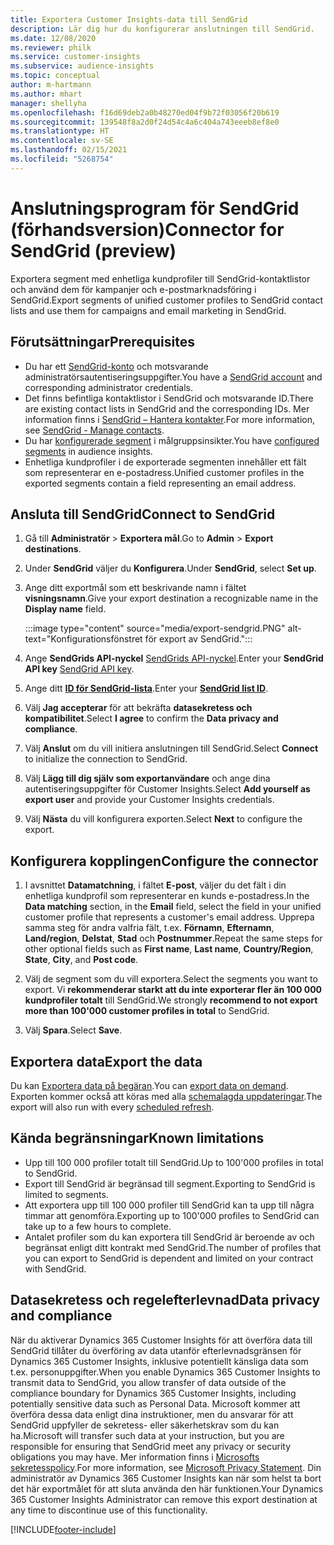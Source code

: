 ```yaml
---
title: Exportera Customer Insights-data till SendGrid
description: Lär dig hur du konfigurerar anslutningen till SendGrid.
ms.date: 12/08/2020
ms.reviewer: philk
ms.service: customer-insights
ms.subservice: audience-insights
ms.topic: conceptual
author: m-hartmann
ms.author: mhart
manager: shellyha
ms.openlocfilehash: f16d69deb2a0b48270ed04f9b72f03056f20b619
ms.sourcegitcommit: 139548f8a2d0f24d54c4a6c404a743eeeb8ef8e0
ms.translationtype: HT
ms.contentlocale: sv-SE
ms.lasthandoff: 02/15/2021
ms.locfileid: "5268754"
---
```

# <a name="connector-for-sendgrid-preview"></a><span data-ttu-id="6bfd7-103">Anslutningsprogram för SendGrid (förhandsversion)</span><span class="sxs-lookup"><span data-stu-id="6bfd7-103">Connector for SendGrid (preview)</span></span>

<span data-ttu-id="6bfd7-104">Exportera segment med enhetliga kundprofiler till SendGrid-kontaktlistor och använd dem för kampanjer och e-postmarknadsföring i SendGrid.</span><span class="sxs-lookup"><span data-stu-id="6bfd7-104">Export segments of unified customer profiles to SendGrid contact lists and use them for campaigns and email marketing in SendGrid.</span></span> 

## <a name="prerequisites"></a><span data-ttu-id="6bfd7-105">Förutsättningar</span><span class="sxs-lookup"><span data-stu-id="6bfd7-105">Prerequisites</span></span>

-   <span data-ttu-id="6bfd7-106">Du har ett [SendGrid-konto](https://sendgrid.com/) och motsvarande administratörsautentiseringsuppgifter.</span><span class="sxs-lookup"><span data-stu-id="6bfd7-106">You have a [SendGrid account](https://sendgrid.com/) and corresponding administrator credentials.</span></span>
-   <span data-ttu-id="6bfd7-107">Det finns befintliga kontaktlistor i SendGrid och motsvarande ID.</span><span class="sxs-lookup"><span data-stu-id="6bfd7-107">There are existing contact lists in SendGrid and the corresponding IDs.</span></span> <span data-ttu-id="6bfd7-108">Mer information finns i [SendGrid – Hantera kontakter](https://sendgrid.com/docs/ui/managing-contacts/create-and-manage-contacts/#manage-contacts).</span><span class="sxs-lookup"><span data-stu-id="6bfd7-108">For more information, see [SendGrid - Manage contacts](https://sendgrid.com/docs/ui/managing-contacts/create-and-manage-contacts/#manage-contacts).</span></span>
-   <span data-ttu-id="6bfd7-109">Du har [konfigurerade segment](segments.md) i målgruppsinsikter.</span><span class="sxs-lookup"><span data-stu-id="6bfd7-109">You have [configured segments](segments.md) in audience insights.</span></span>
-   <span data-ttu-id="6bfd7-110">Enhetliga kundprofiler i de exporterade segmenten innehåller ett fält som representerar en e-postadress.</span><span class="sxs-lookup"><span data-stu-id="6bfd7-110">Unified customer profiles in the exported segments contain a field representing an email address.</span></span>

## <a name="connect-to-sendgrid"></a><span data-ttu-id="6bfd7-111">Ansluta till SendGrid</span><span class="sxs-lookup"><span data-stu-id="6bfd7-111">Connect to SendGrid</span></span>

1. <span data-ttu-id="6bfd7-112">Gå till **Administratör** > **Exportera mål**.</span><span class="sxs-lookup"><span data-stu-id="6bfd7-112">Go to **Admin** > **Export destinations**.</span></span>

1. <span data-ttu-id="6bfd7-113">Under **SendGrid** väljer du **Konfigurera**.</span><span class="sxs-lookup"><span data-stu-id="6bfd7-113">Under **SendGrid**, select **Set up**.</span></span>

1. <span data-ttu-id="6bfd7-114">Ange ditt exportmål som ett beskrivande namn i fältet **visningsnamn**.</span><span class="sxs-lookup"><span data-stu-id="6bfd7-114">Give your export destination a recognizable name in the **Display name** field.</span></span>

   :::image type="content" source="media/export-sendgrid.PNG" alt-text="Konfigurationsfönstret för export av SendGrid.":::

1. <span data-ttu-id="6bfd7-116">Ange **SendGrids API-nyckel** [SendGrids API-nyckel](https://sendgrid.com/docs/ui/account-and-settings/api-keys/).</span><span class="sxs-lookup"><span data-stu-id="6bfd7-116">Enter your **SendGrid API key** [SendGrid API key](https://sendgrid.com/docs/ui/account-and-settings/api-keys/).</span></span>

1. <span data-ttu-id="6bfd7-117">Ange ditt **[ID för SendGrid-lista](https://sendgrid.com/docs/ui/managing-contacts/create-and-manage-contacts/#manage-contacts)**.</span><span class="sxs-lookup"><span data-stu-id="6bfd7-117">Enter your **[SendGrid list ID](https://sendgrid.com/docs/ui/managing-contacts/create-and-manage-contacts/#manage-contacts)**.</span></span>

1. <span data-ttu-id="6bfd7-118">Välj **Jag accepterar** för att bekräfta **datasekretess och kompatibilitet**.</span><span class="sxs-lookup"><span data-stu-id="6bfd7-118">Select **I agree** to confirm the **Data privacy and compliance**.</span></span>

1. <span data-ttu-id="6bfd7-119">Välj **Anslut** om du vill initiera anslutningen till SendGrid.</span><span class="sxs-lookup"><span data-stu-id="6bfd7-119">Select **Connect** to initialize the connection to SendGrid.</span></span>

1. <span data-ttu-id="6bfd7-120">Välj **Lägg till dig själv som exportanvändare** och ange dina autentiseringsuppgifter för Customer Insights.</span><span class="sxs-lookup"><span data-stu-id="6bfd7-120">Select **Add yourself as export user** and provide your Customer Insights credentials.</span></span>

1. <span data-ttu-id="6bfd7-121">Välj **Nästa** du vill konfigurera exporten.</span><span class="sxs-lookup"><span data-stu-id="6bfd7-121">Select **Next** to configure the export.</span></span>

## <a name="configure-the-connector"></a><span data-ttu-id="6bfd7-122">Konfigurera kopplingen</span><span class="sxs-lookup"><span data-stu-id="6bfd7-122">Configure the connector</span></span>

1. <span data-ttu-id="6bfd7-123">I avsnittet **Datamatchning**, i fältet **E-post**, väljer du det fält i din enhetliga kundprofil som representerar en kunds e-postadress.</span><span class="sxs-lookup"><span data-stu-id="6bfd7-123">In the **Data matching** section, in the **Email** field, select the field in your unified customer profile that represents a customer's email address.</span></span> <span data-ttu-id="6bfd7-124">Upprepa samma steg för andra valfria fält, t.ex. **Förnamn**, **Efternamn**, **Land/region**, **Delstat**, **Stad** och **Postnummer**.</span><span class="sxs-lookup"><span data-stu-id="6bfd7-124">Repeat the same steps for other optional fields such as **First name**, **Last name**, **Country/Region**, **State**, **City**, and **Post code**.</span></span>

1. <span data-ttu-id="6bfd7-125">Välj de segment som du vill exportera.</span><span class="sxs-lookup"><span data-stu-id="6bfd7-125">Select the segments you want to export.</span></span> <span data-ttu-id="6bfd7-126">Vi **rekommenderar starkt att du inte exporterar fler än 100 000 kundprofiler totalt** till SendGrid.</span><span class="sxs-lookup"><span data-stu-id="6bfd7-126">We strongly **recommend to not export more than 100'000 customer profiles in total** to SendGrid.</span></span> 

1. <span data-ttu-id="6bfd7-127">Välj **Spara**.</span><span class="sxs-lookup"><span data-stu-id="6bfd7-127">Select **Save**.</span></span>

## <a name="export-the-data"></a><span data-ttu-id="6bfd7-128">Exportera data</span><span class="sxs-lookup"><span data-stu-id="6bfd7-128">Export the data</span></span>

<span data-ttu-id="6bfd7-129">Du kan [Exportera data på begäran](export-destinations.md).</span><span class="sxs-lookup"><span data-stu-id="6bfd7-129">You can [export data on demand](export-destinations.md).</span></span> <span data-ttu-id="6bfd7-130">Exporten kommer också att köras med alla [schemalagda uppdateringar](system.md#schedule-tab).</span><span class="sxs-lookup"><span data-stu-id="6bfd7-130">The export will also run with every [scheduled refresh](system.md#schedule-tab).</span></span>

## <a name="known-limitations"></a><span data-ttu-id="6bfd7-131">Kända begränsningar</span><span class="sxs-lookup"><span data-stu-id="6bfd7-131">Known limitations</span></span>

- <span data-ttu-id="6bfd7-132">Upp till 100 000 profiler totalt till SendGrid.</span><span class="sxs-lookup"><span data-stu-id="6bfd7-132">Up to 100'000 profiles in total to SendGrid.</span></span>
- <span data-ttu-id="6bfd7-133">Export till SendGrid är begränsad till segment.</span><span class="sxs-lookup"><span data-stu-id="6bfd7-133">Exporting to SendGrid is limited to segments.</span></span>
- <span data-ttu-id="6bfd7-134">Att exportera upp till 100 000 profiler till SendGrid kan ta upp till några timmar att genomföra.</span><span class="sxs-lookup"><span data-stu-id="6bfd7-134">Exporting up to 100'000 profiles to SendGrid can take up to a few hours to complete.</span></span> 
- <span data-ttu-id="6bfd7-135">Antalet profiler som du kan exportera till SendGrid är beroende av och begränsat enligt ditt kontrakt med SendGrid.</span><span class="sxs-lookup"><span data-stu-id="6bfd7-135">The number of profiles that you can export to SendGrid is dependent and limited on your contract with SendGrid.</span></span>

## <a name="data-privacy-and-compliance"></a><span data-ttu-id="6bfd7-136">Datasekretess och regelefterlevnad</span><span class="sxs-lookup"><span data-stu-id="6bfd7-136">Data privacy and compliance</span></span>

<span data-ttu-id="6bfd7-137">När du aktiverar Dynamics 365 Customer Insights för att överföra data till SendGrid tillåter du överföring av data utanför efterlevnadsgränsen för Dynamics 365 Customer Insights, inklusive potentiellt känsliga data som t.ex. personuppgifter.</span><span class="sxs-lookup"><span data-stu-id="6bfd7-137">When you enable Dynamics 365 Customer Insights to transmit data to SendGrid, you allow transfer of data outside of the compliance boundary for Dynamics 365 Customer Insights, including potentially sensitive data such as Personal Data.</span></span> <span data-ttu-id="6bfd7-138">Microsoft kommer att överföra dessa data enligt dina instruktioner, men du ansvarar för att SendGrid uppfyller de sekretess- eller säkerhetskrav som du kan ha.</span><span class="sxs-lookup"><span data-stu-id="6bfd7-138">Microsoft will transfer such data at your instruction, but you are responsible for ensuring that SendGrid meet any privacy or security obligations you may have.</span></span> <span data-ttu-id="6bfd7-139">Mer information finns i [Microsofts sekretesspolicy](https://go.microsoft.com/fwlink/?linkid=396732).</span><span class="sxs-lookup"><span data-stu-id="6bfd7-139">For more information, see [Microsoft Privacy Statement](https://go.microsoft.com/fwlink/?linkid=396732).</span></span>
<span data-ttu-id="6bfd7-140">Din administratör av Dynamics 365 Customer Insights kan när som helst ta bort det här exportmålet för att sluta använda den här funktionen.</span><span class="sxs-lookup"><span data-stu-id="6bfd7-140">Your Dynamics 365 Customer Insights Administrator can remove this export destination at any time to discontinue use of this functionality.</span></span>


[!INCLUDE[footer-include](../includes/footer-banner.md)]
